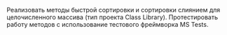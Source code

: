 Реализовать методы быстрой сортировки и сортировки слиянием для целочисленного массива (тип проекта Class Library). Протестировать работу методов с использование тестового фреймворка MS Tests.